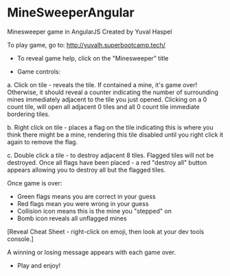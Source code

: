 # MineSweeperAngular
Minesweeper game in AngularJS
Created by Yuval Haspel

To play game, go to: http://yuvalh.superbootcamp.tech/

*	To reveal game help, click on the "Minesweeper" title

*	Game controls:

a.	Click on tile - reveals the tile. If contained a mine, it's game over! 
Otherwise, it should reveal a counter indicating the number of surrounding mines immediately adjacent to the tile you just opened. 
Clicking on a 0 count tile, will open all adjacent 0 tiles and all 0 count tile immediate bordering tiles. 

b.	Right click on tile - places a flag on the tile indicating this is where you think there might be a mine, rendering this tile disabled until you right click it again to remove the flag.

c.	Double click a tile - to destroy adjacent 8 tiles. Flagged tiles will not be destroyed.
Once all flags have been placed - a red "destroy all" button appears allowing you to destroy all but the flagged tiles.

Once game is over:
- Green flags means you are correct in your guess
- Red flags mean you were wrong in your guess
- Collision icon means this is the mine you "stepped" on
- Bomb icon reveals all unflagged mines

[Reveal Cheat Sheet - right-click on emoji, then look at your dev tools console.] 

A winning or losing message appears with each game over.

*	Play and enjoy!

